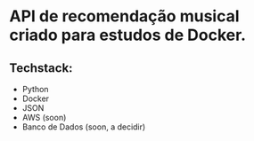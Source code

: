 # API de recomendação musical criado para estudos de Docker.
## Techstack:
- Python
- Docker
- JSON
- AWS (soon)
- Banco de Dados (soon, a decidir)